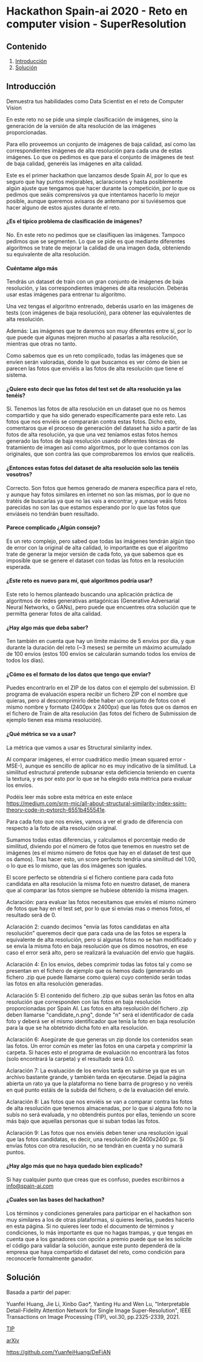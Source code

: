 ﻿# Hackathon Spain-ai 2020  - Reto en computer vision - SuperResolution



## Contenido
1. [Introducción](#introducción)
2. [Solución](#solución)

## Introducción
Demuestra tus habilidades como Data Scientist en el reto de Computer Vision


En este reto no se pide una simple clasificación de imágenes, sino la generación de la versión de alta resolución de las imágenes proporcionadas.

Para ello proveemos un conjunto de imágenes de baja calidad, así como las correspondientes imágenes de alta resolución para cada una de estas imágenes. Lo que os pedimos es que para el conjunto de imágenes de test de baja calidad, generéis las imágenes en alta calidad.

Este es el primer hackathon que lanzamos desde Spain AI, por lo que es seguro que hay puntos mejorables, aclaraciones y hasta posiblemente algún ajuste que tengamos que hacer durante la competición, por lo que os pedimos que seáis comprensivos ya que intentamos hacerlo lo mejor posible, aunque queremos avisaros de antemano por si tuviésemos que hacer alguno de estos ajustes durante el reto.

#### ¿Es el típico problema de clasificación de imágenes?

No. En este reto no pedimos que se clasifiquen las imágenes. Tampoco pedimos que se segmenten. Lo que se pide es que mediante diferentes algoritmos se trate de mejorar la calidad de una imagen dada, obteniendo su equivalente de alta resolución.

#### Cuéntame algo más

Tendrás un dataset de train con un gran conjunto de imágenes de baja resolución, y las correspondientes imágenes de alta resolución. Deberás usar estas imágenes para entrenar tu algoritmo.

Una vez tengas el algoritmo entrenado, deberás usarlo en las imágenes de tests (con imágenes de baja resolución), para obtener las equivalentes de alta resolución.

Además: Las imágenes que te daremos son muy diferentes entre sí, por lo que puede que algunas mejoren mucho al pasarlas a alta resolución, mientras que otras no tanto.

Como sabemos que es un reto complicado, todas las imágenes que se envíen serán valoradas, donde lo que buscamos es ver cómo de bien se parecen las fotos que enviéis a las fotos de alta resolución que tiene el sistema.

#### ¿Quiere esto decir que las fotos del test set de alta resolución ya las tenéis?

Sí. Tenemos las fotos de alta resolución en un dataset que no os hemos compartido y que ha sido generado específicamente para este reto. Las fotos que nos enviéis se compararán contra estas fotos.
Dicho esto, comentaros que el proceso de generación del dataset ha sido a partir de las fotos de alta resolución, ya que una vez teníamos estas fotos hemos generado las fotos de baja resolución usando diferentes ténicas de tratamiento de imagen así como algoritmos, por lo que contamos con las originales, que son contra las que comprobaremos los envíos que realicéis.

#### ¿Entonces estas fotos del dataset de alta resolución solo las tenéis vosotros?

Correcto. Son fotos que hemos generado de manera específica para el reto, y aunque hay fotos similares en internet no son las mismas, por lo que no tratéis de buscarlas ya que no las vais a encontrar, y aunque veáis fotos parecidas no son las que estamos esperando por lo que las fotos que enviáseis no tendrán buen resultado.

#### Parece complicado ¿Algún consejo?
Es un reto complejo, pero sabed que todas las imágenes tendrán algún tipo de error con la original de alta calidad, lo importantte es que el algoritmo trate de generar la mejor versión de cada foto, ya que sabemos que es imposible que se genere el dataset con todas las fotos en la resolución esperada.

#### ¿Este reto es nuevo para mí, qué algoritmos podría usar?
Este reto lo hemos planteado buscando una aplicación práctica de algoritmos de redes generativas antagónicas (Generative Adversarial Neural Networks, o GANs), pero puede que encuentres otra solución que te permitta generar fotos de alta calidad.

#### ¿Hay algo más que deba saber?
Ten también en cuenta que hay un límite máximo de 5 envíos por día, y que durante la duración del reto (~3 meses) se permite un máximo acumulado de 100 envíos (estos 100 envíos se calcularán sumando todos los envíos de todos los días).

#### ¿Cómo es el formato de los datos que tengo que enviar?
Puedes encontrarlo en el ZIP de los datos con el ejemplo del submission. El programa de evaluación espera recibir un fichero ZIP con el nombre que quieras, pero al descomprimirlo debe haber un conjunto de fotos con el mismo nombre y formato (2400px x 2400px) que las fotos que os damos en el fichero de Train de alta resolución (las fotos del fichero de Submission de ejemplo tienen esa misma resolución).

#### ¿Qué métrica se va a usar?
La métrica que vamos a usar es Structural similarity index.

Al comparar imágenes, el error cuadrático medio (mean squared error -MSE-), aunque es sencillo de aplicar no es muy indicativo de la similitud. La similitud estructural pretende subsanar esta deficiencia teniendo en cuenta la textura, y es por esto por lo que se ha elegido esta métrica para evaluar los envíos.

Podéis leer más sobre esta métrica en este enlace https://medium.com/srm-mic/all-about-structural-similarity-index-ssim-theory-code-in-pytorch-6551b455541e.

Para cada foto que nos envíes, vamos a ver el grado de diferencia con respecto a la foto de alta resolución original.

Sumamos todas estas diferencias, y calculamos el porcentaje medio de similitud, diviendo por el número de fotos que tenemos en nuestro set de imágenes (es el mismo número de fotos que hay en el dataset de test que os damos). Tras hacer esto, un score perfecto tendría una similitud del 1.00, o lo que es lo mismo, que las dos imágenes son iguales.

El score perfecto se obtendría si el fichero contiene para cada foto candidata en alta resolución la misma foto en nuestro dataset, de manera que al comparar las fotos siempre se hubiese obtenido la misma imagen.

Aclaración: para evaluar las fotos necesitamos que envíes el mismo número de fotos que hay en el test set, por lo que si envías mas o menos fotos, el resultado será de 0.

Aclaración 2: cuando decimos "envía las fotos candidatas en alta resolución" queremos decir que para cada una de las fotos se espera la equivalente de alta resolución, pero si algunas fotos no se han modificado y se envía la misma foto en baja resolución que os dimos nosotros, en ese caso el error será alto, pero se realizará la evaluación del envío que hagáis.

Aclaración 4: En los envíos, debes comprimir todas las fotos tal y como se presentan en el fichero de ejemplo que os hemos dado (generando un fichero .zip que puede llamarse como quiera) cuyo contenido serán todas las fotos en alta resolución generadas.

Aclaración 5: El contenido del fichero .zip que subas serán las fotos en alta resolución que corresponden con las fotos en baja resolución proporcionadas por Spain AI. Las fotos en alta resolución del fichero .zip deben llamarse "candidate_n.png", donde "n" será el identificador de cada foto y deberá ser el mismo identificador que tenía la foto en baja resolución para la que se ha obtetnido dicha foto en alta resolución.

Aclaración 6: Asegúrate de que generas un zip donde los contenidos sean las fotos. Un error común es meter las fotos en una carpeta y comprimir la carpeta. Si haces esto el programa de evaluación no encontrará las fotos (solo encontrará la carpeta) y el resultado será 0.0.

Aclaración 7: La evaluación de los envíos tarda en subirse ya que es un archivo bastante grande, y también tarda en ejecutarse. Dejad la página abierta un rato ya que la plataforma no tiene barra de progreso y no veréis en qué punto estáis de la subida del fichero, o de la evaluación del envío.

Aclaración 8: Las fotos que nos enviéis se van a comparar contra las fotos de alta resolución que tenemos almacenadas, por lo que si alguna foto no la subís no será evaluada, y no obtendréis puntos por ellas, teniendo un score más bajo que aquellas personas que si suban todas las fotos.

Aclaración 9: Las fotos que nos enviéis deben tener una resolución igual que las fotos candidatas, es decir, una resolución de 2400x2400 px. Si envías fotos con otra resolución, no se tendrán en cuenta y no sumará puntos.

#### ¿Hay algo más que no haya quedado bien explicado?
Si hay cualquier punto que creas que es confuso, puedes escribirnos a info@spain-ai.com

#### ¿Cuales son las bases del hackathon?
Los términos y condiciones generales para participar en el hackathon son muy similares a los de otras plataformas, si quieres leerlas, puedes hacerlo en esta página.
Si no quieres leer todo el documento de términos y condiciones, lo más importante es que no hagas trampas, y que tengas en cuenta que a los ganadores con opción a premio puede que se les solicite el código para validar la solución, aunque este punto dependerá de la empresa que haya compartido el dataset del reto, como condición para reconocerle formalmente ganador.

## Solución

Basada a partir del paper:

Yuanfei Huang, Jie Li, Xinbo Gao*, Yanting Hu and Wen Lu, "Interpretable Detail-Fidelity Attention Network for Single Image Super-Resolution", IEEE Transactions on Image Processing (TIP), vol.30, pp.2325-2339, 2021.

[TIP](https://ieeexplore.ieee.org/document/9334407)

[arXiv](https://arxiv.org/abs/2009.13134)

https://github.com/YuanfeiHuang/DeFiAN
